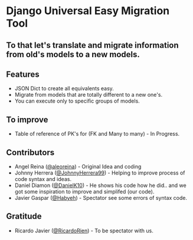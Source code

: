 # Django Universal Easy Migration Tool
## To that let's translate and migrate information from old's models to a new models. 


## Features
- JSON Dict to create all equivalents easy.
- Migrate from models that are totally different to a new one's.
- You can execute only to specific groups of models.

## To improve
- Table of reference of PK's for (FK and Many to many) - In Progress.

## Contributors
- Angel Reina ([@aleoreina](https://github.com/aleoreina "@aleoreina")) - Original Idea and coding
- Johnny Herrera ([@JohnnyHerrera99](https://github.com/johnnyherrera99 "@JohnnyHerrera99")) - Helping to improve process of code syntax and ideas.
- Daniel Diamon ([@DanielK10](https://github.com/danielk10 "@DanielK10")) - He shows his code how he did..  and we got some inspiration to improve and simplifed (our code).
- Javier Gaspar ([@Habyeh](https://github.com/habyeh "@Habyeh")) - Spectator see some errors of syntax code.

## Gratitude
- Ricardo Javier ([@RicardoRien](https://github.com/ricardorien "@RicardoRien")) - To be spectator with us.

